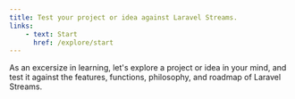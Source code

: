 ```yaml
---
title: Test your project or idea against Laravel Streams.
links:
    - text: Start
      href: /explore/start
---
```


As an excersize in learning, let's explore a project or idea in your mind, and test it against the features, functions, philosophy, and roadmap of Laravel Streams.
